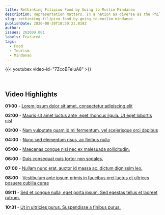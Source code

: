 ```yaml
---
title: Rethinking Filipino Food by Going to Muslim Mindanao
description: Representation matters. In a nation as diverse as the Philippines, which is home to over 7,600 islands, dozens of ethnic tribes and nearly 200 languages, it’s not easy to forge an inclusive national identity. 
slug: rethinking-filipino-food-by-going-to-muslim-mindanao
publishDate: 2020-08-30T10:50:23.819Z
author: 
issues: 202009.001
labels: Featured
tags:
  - Food
  - Tourism
  - Mindanao
---
```


{{< youtubex video-id="7ZcoBFeiuA8" >}}

<br />
<h2 class="text-normal mb-2">Video Highlights</h2>


**01:00** - [Lorem ipsum dolor sit amet, consectetur adipiscing elit](javascript:playAt(60);void(0);)

**02:00** - [Mauris sit amet luctus ante, eget rhoncus ligula. Ut eget lobortis nisl](javascript:playAt(120);void(0);)

**03:00** - [Nam vulputate quam id mi fermentum, vel scelerisque orci dapibus](javascript:playAt(60);void(0);)

**04:00** - [Nunc sed elementum risus, ac finibus nulla](javascript:playAt(60);void(0);)

**05:00** - [Maecenas congue nisl nec ex malesuada sollicitudin.](javascript:playAt(60);void(0);)

**06:00** - [Duis consequat quis tortor non sodales.](javascript:playAt(60);void(0);)

**07:00** - [Nullam nunc erat, auctor id massa ac, dictum dignissim leo.](javascript:playAt(60);void(0);)

**08:00** - [Vestibulum ante ipsum primis in faucibus orci luctus et ultrices posuere cubilia curae](javascript:playAt(60);void(0);)

**09:11** - [Sed et congue nulla, eget porta ipsum. Sed egestas tellus et laoreet rutrum.](javascript:playAt(60);void(0);)

**10:31** - [Ut in ultricies purus. Suspendisse a finibus purus.](javascript:playAt(60);void(0);)